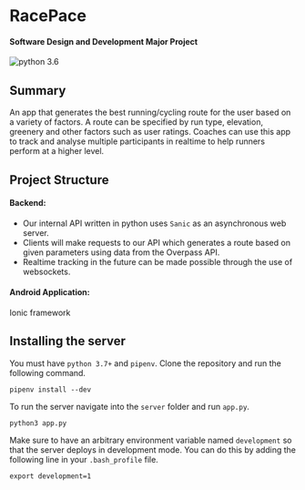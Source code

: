 # RacePace

#### Software Design and Development Major Project

<img src="https://img.shields.io/badge/python-3.7-brightgreen.svg?style=for-the-badge" alt="python 3.6"/>

## Summary
An app that generates the best running/cycling route for the user based on a variety of factors. A route can be specified by run type, elevation, greenery and other factors such as user ratings. Coaches can use this app to track and analyse multiple participants in realtime to help runners perform at a higher level.

## Project Structure 

#### Backend:
* Our internal API written in python uses `Sanic` as an asynchronous web server.
* Clients will make requests to our API which generates a route based on given parameters using data from the Overpass API.
* Realtime tracking in the future can be made possible through the use of websockets.

#### Android Application:
Ionic framework

## Installing the server

You must have `python 3.7+` and `pipenv`. Clone the repository and run the following command.

```
pipenv install --dev
```

To run the server navigate into the `server` folder and run `app.py`.

```
python3 app.py
```
Make sure to have an arbitrary environment variable named `development` so that the server deploys in development mode. You can do this by adding the following line in your `.bash_profile` file. 

```
export development=1
```
